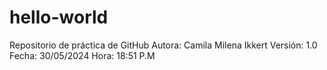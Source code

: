 # hello-world
Repositorio de práctica de GitHub
Autora: Camila Milena Ikkert
Versión: 1.0
Fecha: 30/05/2024
Hora: 18:51 P.M
